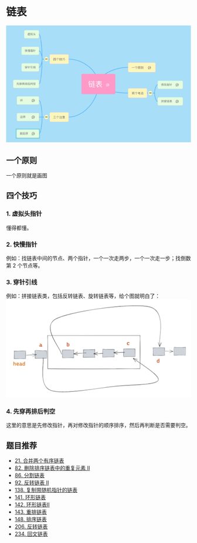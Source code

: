 # 链表

![msbze4.jpg](./img/msbze4.jpg)

## 一个原则

一个原则就是画图

## 四个技巧

### 1. 虚拟头指针

懂得都懂。

### 2. 快慢指针

例如：找链表中间的节点、两个指针，一个一次走两步，一个一次走一步；找倒数第 2 个节点等。

### 3. 穿针引线

例如：拼接链表类，包括反转链表、旋转链表等，给个图就明白了：
![8e2key.jpg](./img/8e2key.jpg)

### 4. 先穿再排后判空

这里的意思是先修改指针，再对修改指针的顺序排序，然后再判断是否需要判空。

## 题目推荐

- [21. 合并两个有序链表](https://leetcode-cn.com/problems/merge-two-sorted-lists/)
- [82. 删除排序链表中的重复元素 II](https://leetcode-cn.com/problems/remove-duplicates-from-sorted-list-ii/)
- [86. 分割链表](https://leetcode-cn.com/problems/partition-list/)
- [92. 反转链表 II](https://leetcode-cn.com/problems/reverse-linked-list-ii/)
- [138. 复制带随机指针的链表](https://leetcode-cn.com/problems/copy-list-with-random-pointer/)
- [141. 环形链表](https://leetcode-cn.com/problems/linked-list-cycle/)
- [142. 环形链表II](https://leetcode-cn.com/problems/linked-list-cycle-ii/)
- [143. 重排链表](https://leetcode-cn.com/problems/reorder-list/)
- [148. 排序链表](https://leetcode-cn.com/problems/sort-list/)
- [206. 反转链表](https://leetcode-cn.com/problems/reverse-linked-list/)
- [234. 回文链表](https://leetcode-cn.com/problems/palindrome-linked-list/)
